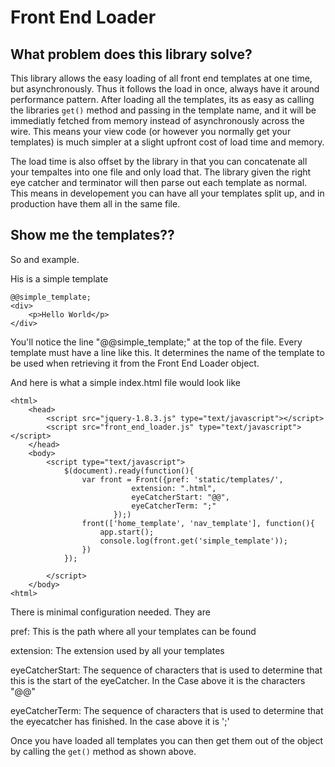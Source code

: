 Front End Loader
================

What problem does this library solve?
-------------------------------------

This library allows the easy loading of all front end templates at one time, but asynchronously. Thus it follows the load in once, always have it around performance pattern.
After loading all the templates, its as easy as calling the libraries `get()` method and passing in the template name, and it will be immediatly fetched from memory instead of asynchronously across the wire.
This means your view code (or however you normally get your templates) is much simpler at a slight upfront cost of load time and memory.

The load time is also offset by the library in that you can concatenate all your tempaltes into one file and only load that. The library given the right eye catcher and terminator will then parse out each template as normal. This means in developement you can have all your templates split up, and in production have them all in the same file.

Show me the templates??
-----------------------

So and example.

His is a simple template
```
@@simple_template;
<div>
    <p>Hello World</p>
</div>
```

You'll notice the line "@@simple_template;" at the top of the file. Every template must have a line like this. It determines the name of the template to be used
when retrieving it from the Front End Loader object.

And here is what a simple index.html file would look like
```
<html>
    <head>
        <script src="jquery-1.8.3.js" type="text/javascript"></script>
        <script src="front_end_loader.js" type="text/javascript"></script>
    </head> 
    <body>
        <script type="text/javascript">
            $(document).ready(function(){
                var front = Front({pref: 'static/templates/', 
                           extension: ".html",
                           eyeCatcherStart: "@@",
                           eyeCatcherTerm: ";"
                       });)
                front(['home_template', 'nav_template'], function(){
                    app.start();
                    console.log(front.get('simple_template'));
                })
            });

        </script>
    </body>
<html>
```

There is minimal configuration needed. They are

pref: This is the path where all your templates can be found

extension: The extension used by all your templates

eyeCatcherStart: The sequence of characters that is used to determine that this is the start of the eyeCatcher. In the Case above it is the characters "@@"

eyeCatcherTerm: The sequence of characters that is used to determine that the eyecatcher has finished. In the case above it is ';'

Once you have loaded all templates you can then get them out of the object by calling the `get()` method as shown above.

